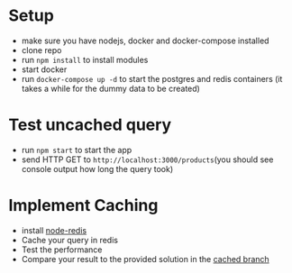 # Setup
- make sure you have nodejs, docker and docker-compose installed
- clone repo
- run `npm install` to install modules
- start docker
- run `docker-compose up -d` to start the postgres and redis containers (it takes a while for the dummy data to be created)

# Test uncached query
- run `npm start` to start the app
- send HTTP GET to `http://localhost:3000/products`(you should see console output how long the query took)

# Implement Caching
- install [node-redis](https://github.com/redis/node-redis)
- Cache your query in redis
- Test the performance
- Compare your result to the provided solution in the [cached branch](https://github.com/NerdJeremia/cache-me-if-you-can/tree/cached)
